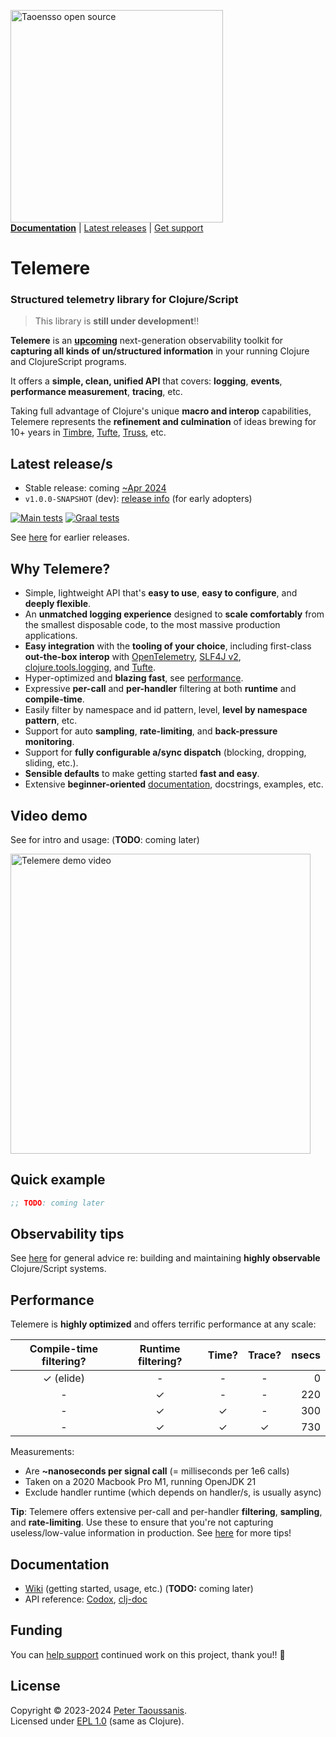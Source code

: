 <a href="https://www.taoensso.com/clojure" title="More stuff by @ptaoussanis at www.taoensso.com"><img src="https://www.taoensso.com/open-source.png" alt="Taoensso open source" width="340"/></a>  
[**Documentation**](#documentation) | [Latest releases](#latest-releases) | [Get support][GitHub issues]

# Telemere

### Structured telemetry library for Clojure/Script

> This library is **still under development**!!

**Telemere** is an [**upcoming**](https://www.taoensso.com/roadmap) next-generation observability toolkit for **capturing all kinds of un/structured information** in your running Clojure and ClojureScript programs.

It offers a **simple, clean, unified API** that covers: **logging**, **events**, **performance measurement**, **tracing**, etc.

Taking full advantage of Clojure's unique **macro and interop** capabilities, Telemere represents the **refinement and culmination** of ideas brewing for 10+ years in [Timbre](https://www.taoensso.com/timbre), [Tufte](https://www.taoensso.com/tufte), [Truss](https://www.taoensso.com/truss), etc.

## Latest release/s

- Stable release: coming [~Apr 2024](https://www.taoensso.com/roadmap)
- `v1.0.0-SNAPSHOT` (dev): [release info](https://clojars.org/com.taoensso/telemere) (for early adopters)

[![Main tests][Main tests SVG]][Main tests URL]
[![Graal tests][Graal tests SVG]][Graal tests URL]

See [here][GitHub releases] for earlier releases.

## Why Telemere?

- Simple, lightweight API that's **easy to use**, **easy to configure**, and **deeply flexible**.
- An **unmatched logging experience** designed to **scale comfortably** from the smallest disposable code, to the most massive production applications.
- **Easy integration** with the **tooling of your choice**, including first-class **out-the-box interop** with [OpenTelemetry](https://opentelemetry.io/), [SLF4J v2](https://www.slf4j.org/), [clojure.tools.logging](https://github.com/clojure/tools.logging), and [Tufte](https://www.taoensso.com/tufte).
- Hyper-optimized and **blazing fast**, see [performance](#performance).
- Expressive **per-call** and **per-handler** filtering at both **runtime** and **compile-time**.
- Easily filter by namespace and id pattern, level, **level by namespace pattern**, etc.
- Support for auto **sampling**, **rate-limiting**, and **back-pressure monitoring**.
- Support for **fully configurable a/sync dispatch** (blocking, dropping, sliding, etc.).
- **Sensible defaults** to make getting started **fast and easy**.
- Extensive **beginner-oriented** [documentation](#documentation), docstrings, examples, etc.

## Video demo

See for intro and usage: (**TODO**: coming later)

<a href="https://www.youtube.com/watch?v=TODO" target="_blank">
 <img src="https://img.youtube.com/vi/TODO/maxresdefault.jpg" alt="Telemere demo video" width="480" border="0" />
</a>

## Quick example

```clojure
;; TODO: coming later
```

## Observability tips

See [here](/TODO) for general advice re: building and maintaining **highly observable** Clojure/Script systems.

## Performance

Telemere is **highly optimized** and offers terrific performance at any scale:

| Compile-time filtering? | Runtime filtering? | Time? | Trace? | nsecs
| :-:       | :-: | :-: | :-: | --:
| ✓ (elide) | -   | -   | -   | 0
| -         | ✓   | -   | -   | 220
| -         | ✓   | ✓   | -   | 300
| -         | ✓   | ✓   | ✓   | 730

Measurements:

- Are **~nanoseconds per signal call** (= milliseconds per 1e6 calls)
- Taken on a 2020 Macbook Pro M1, running OpenJDK 21
- Exclude handler runtime (which depends on handler/s, is usually async)

**Tip**: Telemere offers extensive per-call and per-handler **filtering**, **sampling**, and **rate-limiting**. Use these to ensure that you're not capturing useless/low-value information in production. See [here](/TODO) for more tips!

## Documentation

- [Wiki][GitHub wiki] (getting started, usage, etc.) (**TODO:** coming later)
- API reference: [Codox][Codox docs], [clj-doc][clj-doc docs]

## Funding

You can [help support][sponsor] continued work on this project, thank you!! 🙏

## License

Copyright &copy; 2023-2024 [Peter Taoussanis][].  
Licensed under [EPL 1.0](LICENSE.txt) (same as Clojure).

<!-- Common -->

[GitHub releases]: ../../releases
[GitHub issues]:   ../../issues
[GitHub wiki]:     ../../wiki

[Peter Taoussanis]: https://www.taoensso.com
[sponsor]:          https://www.taoensso.com/sponsor

<!-- Project -->

[Codox docs]:   https://taoensso.github.io/telemere/
[clj-doc docs]: https://cljdoc.org/d/com.taoensso/telemere/

[Clojars SVG]: https://img.shields.io/clojars/v/com.taoensso/telemere.svg
[Clojars URL]: https://clojars.org/com.taoensso/telemere

[Main tests SVG]:  https://github.com/taoensso/telemere/actions/workflows/main-tests.yml/badge.svg
[Main tests URL]:  https://github.com/taoensso/telemere/actions/workflows/main-tests.yml
[Graal tests SVG]: https://github.com/taoensso/telemere/actions/workflows/graal-tests.yml/badge.svg
[Graal tests URL]: https://github.com/taoensso/telemere/actions/workflows/graal-tests.yml
